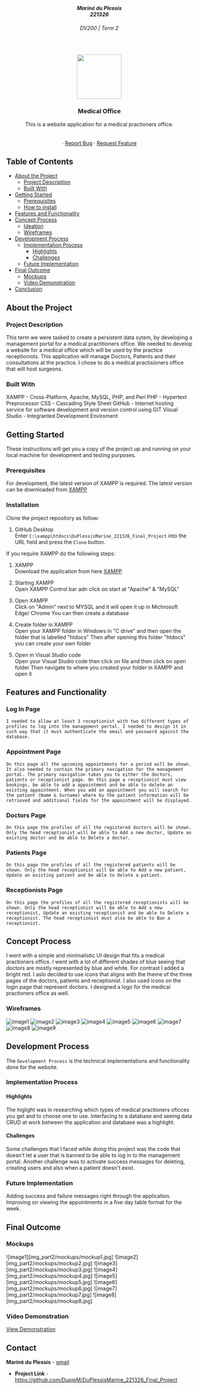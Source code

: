 <h5 align="center" style="padding:0;margin:0;">Mariné du Plessis</h5>
<h5 align="center" style="padding:0;margin:0;">221326</h5>
<h6 align="center">DV200 | Term 2</h6>
</br>

<p align="center">

  <a href="https://github.com/DupieM/DuPlessisMarine_221326_Final_Project">
    <img src="img/dv logo.png" width="120px">
  </a>

<h3 align="center">Medical Office</h3>

  <p align="center">
    This is a website application for a medical practioners office.<br>

   <br />
   <br />
    ·
    <a href="https://github.com/DupieM/DuPlessisMarine_221326_Final_Project/issues">Report Bug</a>
    ·
    <a href="https://github.com/DupieM/DuPlessisMarine_221326_Final_Project/issues">Request Feature</a>
</p>

<!-- TABLE OF CONTENTS -->

## Table of Contents

- [About the Project](#about-the-project)
    - [Project Description](#project-description)
    - [Built With](#built-with)
- [Getting Started](#getting-started)
    - [Prerequisites](#prerequisites)
    - [How to install](#how-to-install)
- [Features and Functionality](#features-and-functionality)
- [Concept Process](#concept-process)
    - [Ideation](#ideation)
    - [Wireframes](#wireframes)
- [Development Process](#development-process)
    - [Implementation Process](#implementation-process)
        - [Highlights](#highlights)
        - [Challenges](#challenges)
    - [Future Implementation](#peer-reviews)
- [Final Outcome](#final-outcome)
    - [Mockups](#mockups)
    - [Video Demonstration](#video-demonstration)
- [Conclusion](#conclusion)

<!--PROJECT DESCRIPTION-->

## About the Project
### Project Description
This term we were tasked to create a persistent data sytem, by developing a management portal for a medical practitioners office.
We needed to develop a website for a medical office which will be used by the practice receptionists. This application will manage Doctors, Patients and their consultations at the practice. 
I chose to do a medical practisioners office that will host surgeons.

### Built With
XAMPP - Cross-Platform, Apache, MySQL, PHP, and Perl
PHP - Hypertext Preprocessor
CSS - Cascading Style Sheet
GitHub - Internet hosting service for software development and version control using GIT
Visual Studio - Integranted Development Enviroment

## Getting Started

These instructions will get you a copy of the project up and running on your local machine for development and testing purposes.

### Prerequisites

For development, the latest version of XAMPP is required. The latest version can be downloaded from [XAMPP](https://www.apachefriends.org/download.html)

### Installation

Clone the project repository as follow:

1.  GitHub Desktop </br>
    Enter `C:\xampp\htdocs\DuPlessisMarine_221326_Final_Project` into the URL field and press the `Clone` button.

If you require XAMPP do the following steps:

1.  XAMPP </br>
    Download  the application from here [XAMPP](https://www.apachefriends.org/download.html)

2.  Starting XAMPP </br>
    Open XAMPP Control bar adn click on start at "Apache" & "MySQL"

3.  Open XAMPP </br>
    Click on "Admin" next to MYSQL and it will open it up in Michrosoft Edge/ Chrome
    You can then create a database

4. Create folder in XAMPP </br>
    Open your XAMPP folder in Windows in "C drive" and then open the folder that is labelled "htdocs"
    Then after opening this folder "htdocs" you can create your own folder 

5. Open in Visual Studio code </br>
    Open your Visual Studio code then click on file and then click on open folder
    Then navigate to where you created your folder in XAMPP and open it


## Features and Functionality
### Log In Page
    I needed to allow at least 3 receptionist with two different types of profiles to log into the management portal. I needed to design it in such way that it must authenticate the email and password against the database.

### Appointment Page
    On this page all the upcoming appointments for a period will be shown. It also needed to contain the primary navigation for the management portal. The primary navigation takes you to either the doctors, patients or receptionist page. On this page a receptionist must view bookings, be able to add a appointment and be able to delete an existing appointment. When you add an appointment you will search for the patient (Name & Surname) where by the patient information will be retrieved and additional fields for the appointment will be displayed.

### Doctors Page
    On this page the profiles of all the registered doctors will be shown. Only the head receptionist will be able to Add a new doctor, Update an existing doctor and be able to Delete a doctor.

### Patients Page
    On this page the profiles of all the registered patients will be shown. Only the head receptionist will be able to Add a new patient, Update an existing patient and be able to Delete a patient.

### Receptionists Page
    On this page the profiles of all the registered receptionists will be shown. Only the head receptionist will be able to Add a new receptionist, Update an existing receptionist and be able to Delete a receptionist. The head receptionist must also be able to Ban a receptionist.

## Concept Process

I went with a simple and minimalistic UI design that fits a medical practioners office. I went with a lot of different shades of blue seeing that doctors are mostly represented by blue and white. For contrast I added a bright red. I aslo decided to use icons that aligns with the theme of the three pages of the doctors, patients and receptionist. I also used icons on the login page that represent doctors. I designed a logo for the medical practioners office as well.

### Wireframes

<!-- ![image8](client/src/Assets/mockups/wireframes.jpg) -->
![image1](img_part2/wireframes/Log_In.png)
![image2](img_part2/wireframes/Appointment.png)
![image3](img_part2/wireframes/Book_Appointment.png)
![image4](img_part2/wireframes/Docters.png)
![image5](img_part2/wireframes/Create_Doctor.png)
![image6](img_part2/wireframes/Patients.png)
![image7](img_part2/wireframes/Create_Patient.png)
![image8](img_part2/wireframes/Receptionist.png)
![image9](img_part2/wireframes/Create_Receptionist.png)

## Development Process

The `Development Process` is the technical implementations and functionality done for the website.

### Implementation Process
#### Highlights

The higlight was in researching which types of medical practioners oficces you get and to choose one to use.
Interfacing to a database and seeing data CRUD at work between the application and database was a highlight.

#### Challenges

Some challenges that I faced while doing this project was the code that doesn't let a user that is banned to be able to log in to the management portal. 
Another challenge was to activate success messages for deleting, creating users and also when a patient doesn't exist.

### Future Implementation

Adding success and failure messages right through the application.
Improving on viewing the appointments in a five day table format for the week.

## Final Outcome

### Mockups

![image1][img_part2/mockups/mockup1.jpg]
![image2][img_part2/mockups/mockup2.jpg]
![image3][img_part2/mockups/mockup3.jpg]
![image4][img_part2/mockups/mockup4.jpg]
![image5][img_part2/mockups/mockup5.jpg]
![image6][img_part2/mockups/mockup6.jpg]
![image7][img_part2/mockups/mockup7.jpg]
![image8][img_part2/mockups/mockup8.jpg]
<br>

### Video Demonstration

[View Demonstration](img_part2/DuPlessisMariné_221326_DV200_Demonstration_Video.mp4)


## Contact
**Mariné du Plessis** - [gmail](mdp.marine@gmail.com)
- **Project Link** - https://github.com/DupieM/DuPlessisMarine_221326_Final_Project